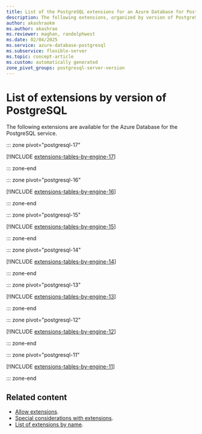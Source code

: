 ```yaml
---
title: List of the PostgreSQL extensions for an Azure Database for PostgreSQL flexible server
description: The following extensions, organized by version of PostgreSQL, are available in an Azure Database for the PostgreSQL flexible server.
author: akashraokm
ms.author: akashrao
ms.reviewer: maghan, randolphwest
ms.date: 02/04/2025
ms.service: azure-database-postgresql
ms.subservice: flexible-server
ms.topic: concept-article
ms.custom: automatically generated
zone_pivot_groups: postgresql-server-version
---
```


# List of extensions by version of PostgreSQL

The following extensions are available for the Azure Database for the PostgreSQL service.

::: zone pivot="postgresql-17"

[!INCLUDE [extensions-tables-by-engine-17](./includes/extensions-tables-by-engine-17.md)]


::: zone-end



::: zone pivot="postgresql-16"

[!INCLUDE [extensions-tables-by-engine-16](./includes/extensions-tables-by-engine-16.md)]


::: zone-end



::: zone pivot="postgresql-15"

[!INCLUDE [extensions-tables-by-engine-15](./includes/extensions-tables-by-engine-15.md)]


::: zone-end



::: zone pivot="postgresql-14"

[!INCLUDE [extensions-tables-by-engine-14](./includes/extensions-tables-by-engine-14.md)]


::: zone-end



::: zone pivot="postgresql-13"

[!INCLUDE [extensions-tables-by-engine-13](./includes/extensions-tables-by-engine-13.md)]


::: zone-end



::: zone pivot="postgresql-12"

[!INCLUDE [extensions-tables-by-engine-12](./includes/extensions-tables-by-engine-12.md)]


::: zone-end



::: zone pivot="postgresql-11"

[!INCLUDE [extensions-tables-by-engine-11](./includes/extensions-tables-by-engine-11.md)]


::: zone-end





## Related content

- [Allow extensions](how-to-allow-extensions.md).
- [Special considerations with extensions](concepts-extensions-considerations.md).
- [List of extensions by name](concepts-extensions-versions.md).

